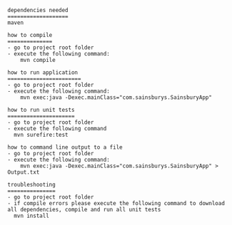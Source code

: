 	dependencies needed
	===================
    maven

	how to compile
	==============
    - go to project root folder
    - execute the following command: 
		mvn compile

	how to run application
	=======================
    - go to project root folder
    - execute the following command: 
		mvn exec:java -Dexec.mainClass="com.sainsburys.SainsburyApp"
		
	how to run unit tests
	=====================
	- go to project root folder
	- execute the following command
	  mvn surefire:test
	
	how to command line output to a file
	- go to project root folder
	- execute the following command:
		mvn exec:java -Dexec.mainClass="com.sainsburys.SainsburyApp" > Output.txt
	
	troubleshooting
	===============
	- go to project root folder
	- if compile errors please execute the following command to download all dependencies, compile and run all unit tests
	  mvn install 	